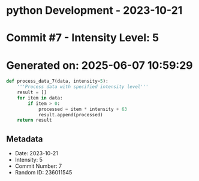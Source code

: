 ﻿# python Development - 2023-10-21
# Commit #7 - Intensity Level: 5
# Generated on: 2025-06-07 10:59:29
```python
def process_data_7(data, intensity=5):
    '''Process data with specified intensity level'''
    result = []
    for item in data:
        if item > 0:
            processed = item * intensity + 63
            result.append(processed)
    return result
```
## Metadata
- Date: 2023-10-21
- Intensity: 5
- Commit Number: 7
- Random ID: 236011545

